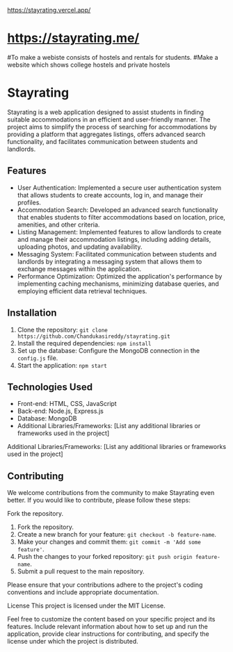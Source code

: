 https://stayrating.vercel.app/
# https://stayrating.me/

#To make a webiste consists of hostels and rentals for students.
 #Make a website which shows college hostels and private hostels
<h1>Stayrating</h1>
<p>Stayrating is a web application designed to assist students in finding suitable accommodations in an efficient and user-friendly manner. The project aims to simplify the process of searching for accommodations by providing a platform that aggregates listings, offers advanced search functionality, and facilitates communication between students and landlords.</p>

<h2>Features</h2>
<ul>
    <li>User Authentication: Implemented a secure user authentication system that allows students to create accounts, log in, and manage their profiles.</li>
    <li>Accommodation Search: Developed an advanced search functionality that enables students to filter accommodations based on location, price, amenities, and other criteria.</li>
    <li>Listing Management: Implemented features to allow landlords to create and manage their accommodation listings, including adding details, uploading photos, and updating availability.</li>
    <li>Messaging System: Facilitated communication between students and landlords by integrating a messaging system that allows them to exchange messages within the application.</li>
    <li>Performance Optimization: Optimized the application's performance by implementing caching mechanisms, minimizing database queries, and employing efficient data retrieval techniques.</li>
  </ul>
<h2>Installation</h2>
<ol>
    <li>Clone the repository: <code>git clone https://github.com/Chandukasireddy/stayrating.git</code></li>
    <li>Install the required dependencies: <code>npm install</code></li>
    <li>Set up the database: Configure the MongoDB connection in the <code>config.js</code> file.</li>
    <li>Start the application: <code>npm start</code></li>
  </ol>
<h2>Technologies Used</h2>
<ul>
    <li>Front-end: HTML, CSS, JavaScript</li>
    <li>Back-end: Node.js, Express.js</li>
    <li>Database: MongoDB</li>
    <li>Additional Libraries/Frameworks: [List any additional libraries or frameworks used in the project]</li>
  </ul>
Additional Libraries/Frameworks: [List any additional libraries or frameworks used in the project]
<h2>Contributing </h2>
We welcome contributions from the community to make Stayrating even better. If you would like to contribute, please follow these steps:

Fork the repository.
 <ol>
    <li>Fork the repository.</li>
    <li>Create a new branch for your feature: <code>git checkout -b feature-name</code>.</li>
    <li>Make your changes and commit them: <code>git commit -m 'Add some feature'</code>.</li>
    <li>Push the changes to your forked repository: <code>git push origin feature-name</code>.</li>
    <li>Submit a pull request to the main repository.</li>
  </ol>
Please ensure that your contributions adhere to the project's coding conventions and include appropriate documentation.

License
This project is licensed under the MIT License.

Feel free to customize the content based on your specific project and its features. Include relevant information about how to set up and run the application, provide clear instructions for contributing, and specify the license under which the project is distributed.
